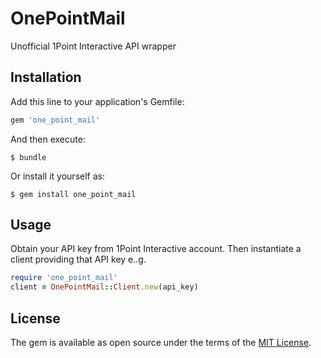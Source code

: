 # OnePointMail

Unofficial 1Point Interactive API wrapper 

## Installation

Add this line to your application's Gemfile:

```ruby
gem 'one_point_mail'
```

And then execute:

    $ bundle

Or install it yourself as:

    $ gem install one_point_mail

## Usage

Obtain your API key from 1Point Interactive account. Then instantiate a client providing
that API key e..g.
```ruby
require 'one_point_mail'
client = OnePointMail::Client.new(api_key)
``` 

## License

The gem is available as open source under the terms of the [MIT License](https://opensource.org/licenses/MIT).

